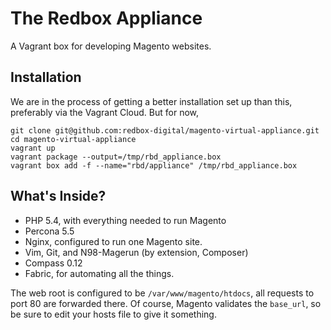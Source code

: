 # The Redbox Appliance

A Vagrant box for developing Magento websites.

## Installation

We are in the process of getting a better installation set up than
this, preferably via the Vagrant Cloud. But for now,

```
git clone git@github.com:redbox-digital/magento-virtual-appliance.git
cd magento-virtual-appliance
vagrant up
vagrant package --output=/tmp/rbd_appliance.box
vagrant box add -f --name="rbd/appliance" /tmp/rbd_appliance.box
```

## What's Inside?

- PHP 5.4, with everything needed to run Magento
- Percona 5.5
- Nginx, configured to run one Magento site.
- Vim, Git, and N98-Magerun (by extension, Composer)
- Compass 0.12
- Fabric, for automating all the things.

The web root is configured to be `/var/www/magento/htdocs`, all requests
to port 80 are forwarded there. Of course, Magento validates the
`base_url`, so be sure to edit your hosts file to give it something.
